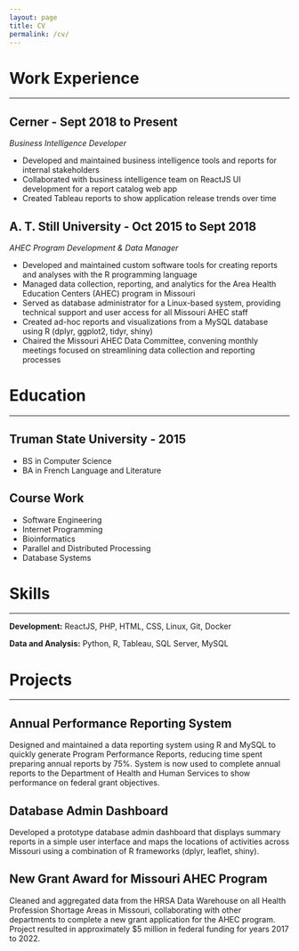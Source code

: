 ```yaml
---
layout: page
title: CV
permalink: /cv/
---
```


# __Work Experience__
---
## Cerner - Sept 2018 to Present
_Business Intelligence Developer_
- Developed and maintained business intelligence tools and reports for internal stakeholders
- Collaborated with business intelligence team on ReactJS UI development for a report catalog web app
- Created Tableau reports to show application release trends over time

## A. T. Still University - Oct 2015 to Sept 2018
_AHEC Program Development & Data Manager_
- Developed and maintained custom software tools for creating reports and analyses with the R programming language
- Managed data collection, reporting, and analytics for the Area Health Education Centers (AHEC) program in Missouri
- Served as database administrator for a Linux-based system, providing technical support and user access for all Missouri AHEC staff
- Created ad-hoc reports and visualizations from a MySQL database using R (dplyr, ggplot2, tidyr, shiny)
- Chaired the Missouri AHEC Data Committee, convening monthly meetings focused on streamlining data collection and reporting processes

# __Education__
---
## Truman State University - 2015
- BS in Computer Science
- BA in French Language and Literature

## Course Work
- Software Engineering
- Internet Programming
- Bioinformatics
- Parallel and Distributed Processing
- Database Systems

# __Skills__
---
**Development:** ReactJS, PHP, HTML, CSS, Linux, Git, Docker

**Data and Analysis:** Python, R, Tableau, SQL Server, MySQL

# __Projects__
---
## Annual Performance Reporting System
Designed and maintained a data reporting system using R and MySQL to quickly generate Program Performance Reports, reducing time spent preparing annual reports by 75%. System is now used to complete annual reports to the Department of Health and Human Services to show performance on federal grant objectives.
## Database Admin Dashboard
Developed a prototype database admin dashboard that displays summary reports in a simple user interface and maps the locations of activities across Missouri using a combination of R frameworks (dplyr, leaflet, shiny).
## New Grant Award for Missouri AHEC Program
Cleaned and aggregated data from the HRSA Data Warehouse on all Health Profession Shortage Areas in Missouri, collaborating with other departments to complete a new grant application for the AHEC program. Project resulted in approximately $5 million in federal funding for years 2017 to 2022.
